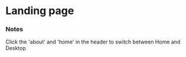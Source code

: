 # Landing page

### Notes
 Click the 'about' and 'home' in the header to switch between Home and Desktop